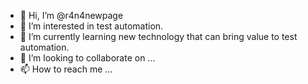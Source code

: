 - 👋 Hi, I’m @r4n4newpage
- 👀 I’m interested in test automation.
- 🌱 I’m currently learning new technology that can bring value to test automation.
- 💞️ I’m looking to collaborate on ...
- 📫 How to reach me ...

<!---
r4n4newpage/r4n4newpage is a ✨ special ✨ repository because its `README.md` (this file) appears on your GitHub profile.
You can click the Preview link to take a look at your changes.
--->
